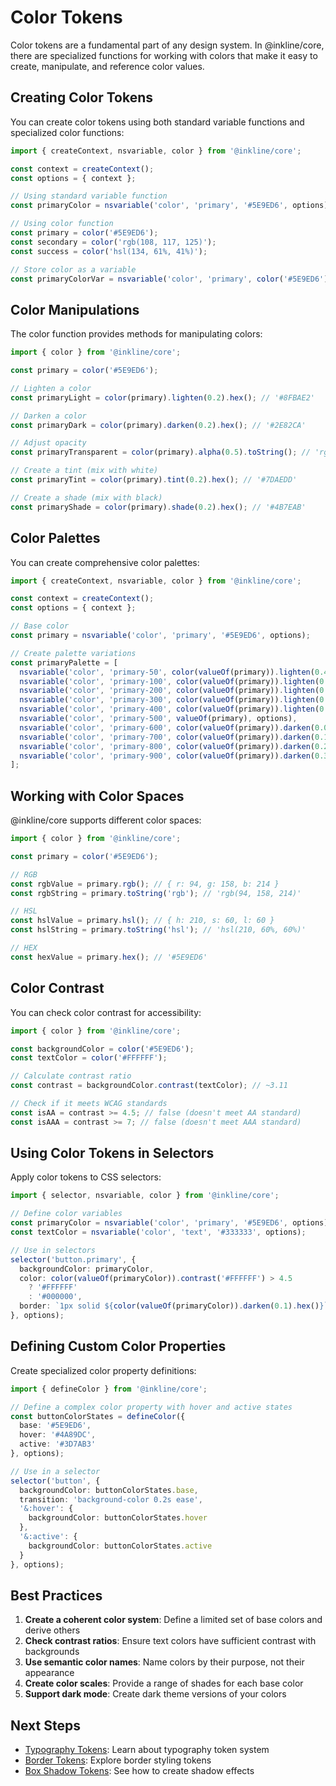 # Color Tokens

Color tokens are a fundamental part of any design system. In @inkline/core, there are specialized functions for working with colors that make it easy to create, manipulate, and reference color values.

## Creating Color Tokens

You can create color tokens using both standard variable functions and specialized color functions:

```typescript
import { createContext, nsvariable, color } from '@inkline/core';

const context = createContext();
const options = { context };

// Using standard variable function
const primaryColor = nsvariable('color', 'primary', '#5E9ED6', options);

// Using color function
const primary = color('#5E9ED6');
const secondary = color('rgb(108, 117, 125)');
const success = color('hsl(134, 61%, 41%)');

// Store color as a variable
const primaryColorVar = nsvariable('color', 'primary', color('#5E9ED6').hex(), options);
```

## Color Manipulations

The color function provides methods for manipulating colors:

```typescript
import { color } from '@inkline/core';

const primary = color('#5E9ED6');

// Lighten a color
const primaryLight = color(primary).lighten(0.2).hex(); // '#8FBAE2'

// Darken a color
const primaryDark = color(primary).darken(0.2).hex(); // '#2E82CA'

// Adjust opacity
const primaryTransparent = color(primary).alpha(0.5).toString(); // 'rgba(94, 158, 214, 0.5)'

// Create a tint (mix with white)
const primaryTint = color(primary).tint(0.2).hex(); // '#7DAEDD'

// Create a shade (mix with black)
const primaryShade = color(primary).shade(0.2).hex(); // '#4B7EAB'
```

## Color Palettes

You can create comprehensive color palettes:

```typescript
import { createContext, nsvariable, color } from '@inkline/core';

const context = createContext();
const options = { context };

// Base color
const primary = nsvariable('color', 'primary', '#5E9ED6', options);

// Create palette variations
const primaryPalette = [
  nsvariable('color', 'primary-50', color(valueOf(primary)).lighten(0.4).hex(), options),
  nsvariable('color', 'primary-100', color(valueOf(primary)).lighten(0.3).hex(), options),
  nsvariable('color', 'primary-200', color(valueOf(primary)).lighten(0.2).hex(), options),
  nsvariable('color', 'primary-300', color(valueOf(primary)).lighten(0.1).hex(), options),
  nsvariable('color', 'primary-400', color(valueOf(primary)).lighten(0.05).hex(), options),
  nsvariable('color', 'primary-500', valueOf(primary), options),
  nsvariable('color', 'primary-600', color(valueOf(primary)).darken(0.05).hex(), options),
  nsvariable('color', 'primary-700', color(valueOf(primary)).darken(0.1).hex(), options),
  nsvariable('color', 'primary-800', color(valueOf(primary)).darken(0.2).hex(), options),
  nsvariable('color', 'primary-900', color(valueOf(primary)).darken(0.3).hex(), options),
];
```

## Working with Color Spaces

@inkline/core supports different color spaces:

```typescript
import { color } from '@inkline/core';

const primary = color('#5E9ED6');

// RGB
const rgbValue = primary.rgb(); // { r: 94, g: 158, b: 214 }
const rgbString = primary.toString('rgb'); // 'rgb(94, 158, 214)'

// HSL
const hslValue = primary.hsl(); // { h: 210, s: 60, l: 60 }
const hslString = primary.toString('hsl'); // 'hsl(210, 60%, 60%)'

// HEX
const hexValue = primary.hex(); // '#5E9ED6'
```

## Color Contrast

You can check color contrast for accessibility:

```typescript
import { color } from '@inkline/core';

const backgroundColor = color('#5E9ED6');
const textColor = color('#FFFFFF');

// Calculate contrast ratio
const contrast = backgroundColor.contrast(textColor); // ~3.11

// Check if it meets WCAG standards
const isAA = contrast >= 4.5; // false (doesn't meet AA standard)
const isAAA = contrast >= 7; // false (doesn't meet AAA standard)
```

## Using Color Tokens in Selectors

Apply color tokens to CSS selectors:

```typescript
import { selector, nsvariable, color } from '@inkline/core';

// Define color variables
const primaryColor = nsvariable('color', 'primary', '#5E9ED6', options);
const textColor = nsvariable('color', 'text', '#333333', options);

// Use in selectors
selector('button.primary', {
  backgroundColor: primaryColor,
  color: color(valueOf(primaryColor)).contrast('#FFFFFF') > 4.5 
    ? '#FFFFFF' 
    : '#000000',
  border: `1px solid ${color(valueOf(primaryColor)).darken(0.1).hex()}`
}, options);
```

## Defining Custom Color Properties

Create specialized color property definitions:

```typescript
import { defineColor } from '@inkline/core';

// Define a complex color property with hover and active states
const buttonColorStates = defineColor({
  base: '#5E9ED6',
  hover: '#4A89DC',
  active: '#3D7AB3'
}, options);

// Use in a selector
selector('button', {
  backgroundColor: buttonColorStates.base,
  transition: 'background-color 0.2s ease',
  '&:hover': {
    backgroundColor: buttonColorStates.hover
  },
  '&:active': {
    backgroundColor: buttonColorStates.active
  }
}, options);
```

## Best Practices

1. **Create a coherent color system**: Define a limited set of base colors and derive others
2. **Check contrast ratios**: Ensure text colors have sufficient contrast with backgrounds
3. **Use semantic color names**: Name colors by their purpose, not their appearance
4. **Create color scales**: Provide a range of shades for each base color
5. **Support dark mode**: Create dark theme versions of your colors

## Next Steps

- [Typography Tokens](./typography.md): Learn about typography token system
- [Border Tokens](./border.md): Explore border styling tokens
- [Box Shadow Tokens](./shadow.md): See how to create shadow effects